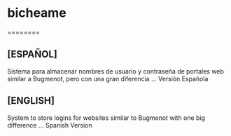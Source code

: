 <h1>bicheame</h1>
========

<h2>[ESPAÑOL]</h2>
<p>Sistema para almacenar nombres de usuario y contraseña de portales web similar a Bugmenot, pero con una gran diferencia ... Versión Española</p>

<h2>[ENGLISH]</h2>
<p>System to store logins for websites similar to Bugmenot with one big difference ... Spanish Version</p>